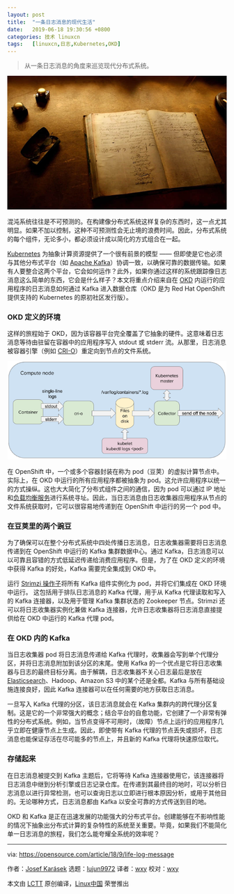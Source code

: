 ```yaml
---
layout: post
title:	"一条日志消息的现代生活"
date:	2019-06-18 19:30:56 +0800 
categories:	技术 linuxcn 
tags:	[linuxcn,日志,Kubernetes,OKD]
---
```




> 
> 从一条日志消息的角度来巡览现代分布式系统。
> 
> 
> 


![](/Asserts/Images/album/201906/18/193030frxkcoccjhorz42o.jpg)


混沌系统往往是不可预测的。在构建像分布式系统这样复杂的东西时，这一点尤其明显。如果不加以控制，这种不可预测性会无止境的浪费时间。因此，分布式系统的每个组件，无论多小，都必须设计成以简化的方式组合在一起。


[Kubernetes](https://kubernetes.io/) 为抽象计算资源提供了一个很有前景的模型 —— 但即使是它也必须与其他分布式平台（如 [Apache Kafka](https://kafka.apache.org/)）协调一致，以确保可靠的数据传输。如果有人要整合这两个平台，它会如何运作？此外，如果你通过这样的系统跟踪像日志消息这么简单的东西，它会是什么样子？本文将重点介绍来自在 [OKD](https://www.okd.io/) 内运行的应用程序的日志消息如何通过 Kafka 进入数据仓库（OKD 是为 Red Hat OpenShift 提供支持的 Kubernetes 的原初社区发行版）。


### OKD 定义的环境


这样的旅程始于 OKD，因为该容器平台完全覆盖了它抽象的硬件。这意味着日志消息等待由驻留在容器中的应用程序写入 stdout 或 stderr 流。从那里，日志消息被容器引擎（例如 [CRI-O](http://cri-o.io/)）重定向到节点的文件系统。


![](/Asserts/Images/album/201906/18/193059gscztbszr0sr9kwc.png)


在 OpenShift 中，一个或多个容器封装在称为 pod（豆荚）的虚拟计算节点中。实际上，在 OKD 中运行的所有应用程序都被抽象为 pod。这允许应用程序以统一的方式操纵。这也大大简化了分布式组件之间的通信，因为 pod 可以通过 IP 地址和[负载均衡服务](https://kubernetes.io/docs/concepts/services-networking/service/)进行系统寻址。因此，当日志消息由日志收集器应用程序从节点的文件系统获取时，它可以很容易地传递到在 OpenShift 中运行的另一个 pod 中。


### 在豆荚里的两个豌豆


为了确保可以在整个分布式系统中四处传播日志消息，日志收集器需要将日志消息传递到在 OpenShift 中运行的 Kafka 集群数据中心。通过 Kafka，日志消息可以以可靠且容错的方式低延迟传递给消费应用程序。但是，为了在 OKD 定义的环境中获得 Kafka 的好处，Kafka 需要完全集成到 OKD 中。


运行 [Strimzi 操作子](http://strimzi.io/)将所有 Kafka 组件实例化为 pod，并将它们集成在 OKD 环境中运行。 这包括用于排队日志消息的 Kafka 代理，用于从 Kafka 代理读取和写入的 Kafka 连接器，以及用于管理 Kafka 集群状态的 Zookeeper 节点。Strimzi 还可以将日志收集器实例化兼做 Kafka 连接器，允许日志收集器将日志消息直接提供给在 OKD 中运行的 Kafka 代理 pod。


### 在 OKD 内的 Kafka


当日志收集器 pod 将日志消息传递给 Kafka 代理时，收集器会写到单个代理分区，并将日志消息附加到该分区的末尾。使用 Kafka 的一个优点是它将日志收集器与日志的最终目标分离。由于解耦，日志收集器不关心日志最后是放在 [Elasticsearch](https://www.elastic.co/)、Hadoop、Amazon S3 中的某个还是全都。Kafka 与所有基础设施连接良好，因此 Kafka 连接器可以在任何需要的地方获取日志消息。


一旦写入 Kafka 代理的分区，该日志消息就会在 Kafka 集群内的跨代理分区复制。这是它的一个非常强大的概念；结合平台的自愈功能，它创建了一个非常有弹性的分布式系统。例如，当节点变得不可用时，（故障）节点上运行的应用程序几乎立即在健康节点上生成。因此，即使带有 Kafka 代理的节点丢失或损坏，日志消息也能保证存活在尽可能多的节点上，并且新的 Kafka 代理将快速原位取代。


### 存储起来


在日志消息被提交到 Kafka 主题后，它将等待 Kafka 连接器使用它，该连接器将日志消息中继到分析引擎或日志记录仓库。在传递到其最终目的地时，可以分析日志消息以进行异常检测，也可以查询日志以立即进行根本原因分析，或用于其他目的。无论哪种方式，日志消息都由 Kafka 以安全可靠的方式传送到目的地。


OKD 和 Kafka 是正在迅速发展的功能强大的分布式平台。创建能够在不影响性能的情况下抽象出分布式计算的复杂特性的系统至关重要。毕竟，如果我们不能简化单一日志消息的旅程，我们怎么能夸耀全系统的效率呢？




---


via: <https://opensource.com/article/18/9/life-log-message>


作者：[Josef Karásek](https://opensource.com/users/jkarasek) 选题：[lujun9972](https://github.com/lujun9972) 译者：[wxy](https://github.com/wxy) 校对：[wxy](https://github.com/wxy)


本文由 [LCTT](https://github.com/LCTT/TranslateProject) 原创编译，[Linux中国](https://linux.cn/) 荣誉推出
